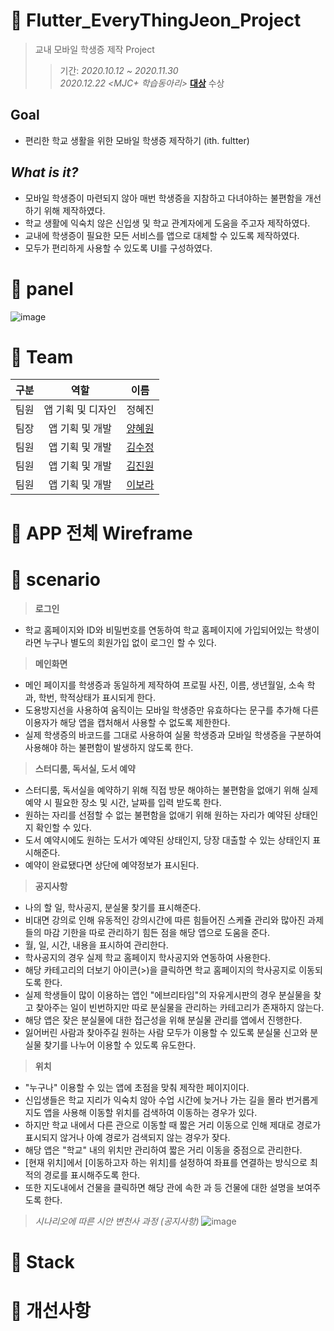 # 📌 Flutter_EveryThingJeon_Project
> 교내 모바일 학생증 제작 Project
>> 기간: _2020.10.12 ~ 2020.11.30_  
>> _2020.12.22_    _<MJC+ 학습동아리>_ [**대상**](https://github.com/hhyewon/Flutter_EveryThingJeon_Project/files/6873480/MJC%2B.pdf) 수상


## Goal
- 편리한 학교 생활을 위한 모바일 학생증 제작하기 (ith. fultter)
   
## _What is it?_
- 모바일 학생증이 마련되지 않아 매번 학생증을 지참하고 다녀야하는 불편함을 개선하기 위해 제작하였다.
- 학교 생활에 익숙치 않은 신입생 및 학교 관계자에게 도움을 주고자 제작하였다.
- 교내에 학생증이 필요한 모든 서비스를 앱으로 대체할 수 있도록 제작하였다.
- 모두가 편리하게 사용할 수 있도록 UI를 구성하였다.


# 📌 panel
![image](https://user-images.githubusercontent.com/73240332/126888528-45920990-b065-4d2f-9bd1-7b3738b47af9.png)

# 📌 Team
| 구분 | 역할 | 이름 | 
| :---:| :---: | :----: |
| 팀원 | 앱 기획 및 디자인 | 정혜진 |
| 팀장 | 앱 기획 및 개발 | [양혜원](https://github.com/hhyewon) | 
| 팀원 | 앱 기획 및 개발 | [김수정](https://github.com/suzumsz) | 
| 팀원 | 앱 기획 및 개발 | [김진원](https://github.com/hdev1004) | 
| 팀원 | 앱 기획 및 개발 | [이보라](https://github.com/aroob6) | 

# 📌 APP 전체 Wireframe

# 📌 scenario
> **로그인**
- 학교 홈페이지와 ID와 비밀번호를 연동하여 학교 홈페이지에 가입되어있는 학생이라면 누구나 별도의 회원가입 없이 로그인 할 수 있다.     

> **메인화면**
- 메인 페이지를 학생증과 동일하게 제작하여 프로필 사진, 이름, 생년월일, 소속 학과, 학번, 학적상태가 표시되게 한다.
- 도용방지선을 사용하여 움직이는 모바일 학생증만 유효하다는 문구를 추가해 다른 이용자가 해당 앱을 캡처해서 사용할 수 없도록 제한한다.
- 실제 학생증의 바코드를 그대로 사용하여 실물 학생증과 모바일 학생증을 구분하여 사용해야 하는 불편함이 발생하지 않도록 한다.
        
> **스터디룸, 독서실, 도서 예약**
- 스터디룸, 독서실을 예약하기 위해 직접 방문 해야하는 불편함을 없애기 위해 실제 예약 시 필요한 장소 및 시간, 날짜를 입력 받도록 한다. 
- 원하는 자리를 선점할 수 없는 불편함을 없애기 위해 원하는 자리가 예약된 상태인지 확인할 수 있다.
- 도서 예약시에도 원하는 도서가 예약된 상태인지, 당장 대출할 수 있는 상태인지 표시해준다.
- 예약이 완료됐다면 상단에 예약정보가 표시된다.

> **공지사항**
- 나의 할 일, 학사공지, 분실물 찾기를 표시해준다.
- 비대면 강의로 인해 유동적인 강의시간에 따른 힘들어진 스케쥴 관리와 많아진 과제들의 마감 기한을 따로 관리하기 힘든 점을 해당 앱으로 도움을 준다.
- 월, 일, 시간, 내용을 표시하여 관리한다.
- 학사공지의 경우 실제 학교 홈페이지 학사공지와 연동하여 사용한다. 
- 해당 카테고리의 더보기 아이콘(>)을 클릭하면 학교 홈페이지의 학사공지로 이동되도록 한다.
- 실제 학생들이 많이 이용하는 앱인 "에브리타임"의 자유게시판의 경우 분실물을 찾고 찾아주는 일이 빈번하지만 따로 분실물을 관리하는 카테고리가 존재하지 않는다.
- 해당 앱은 잦은 분실물에 대한 접근성을 위해 분실물 관리를 앱에서 진행한다.
- 잃어버린 사람과 찾아주길 원하는 사람 모두가 이용할 수 있도록 분실물 신고와 분실물 찾기를 나누어 이용할 수 있도록 유도한다.

> **위치**
- "누구나" 이용할 수 있는 앱에 초점을 맞춰 제작한 페이지이다.
- 신입생들은 학교 지리가 익숙치 않아 수업 시간에 늦거나 가는 길을 몰라 번거롭게 지도 앱을 사용해 이동할 위치를 검색하여 이동하는 경우가 있다.
- 하지만 학교 내에서 다른 관으로 이동할 때 짧은 거리 이동으로 인해 제대로 경로가 표시되지 않거나 아예 경로가 검색되지 않는 경우가 잦다.
- 해당 앱은 "학교" 내의 위치만 관리하여 짧은 거리 이동을 중점으로 관리한다. 
- [현재 위치]에서 [이동하고자 하는 위치]를 설정하여 좌표를 연결하는 방식으로 최적의 경로를 표시해주도록 한다.
- 또한 지도내에서 건물을 클릭하면 해당 관에 속한 과 등 건물에 대한 설명을 보여주도록 한다.

> _시나리오에 따른 시안 변천사 과정 (공지사항)_
![image](https://user-images.githubusercontent.com/73240332/126889981-bfe3678a-8e1a-4fdd-bf89-2fb43c0d5f2e.png)

# 📌 Stack

# 📌 개선사항
